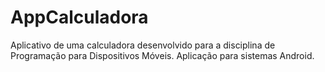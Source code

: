 # AppCalculadora
Aplicativo de uma calculadora desenvolvido para a disciplina de Programação para Dispositivos Móveis. Aplicação para sistemas Android.
